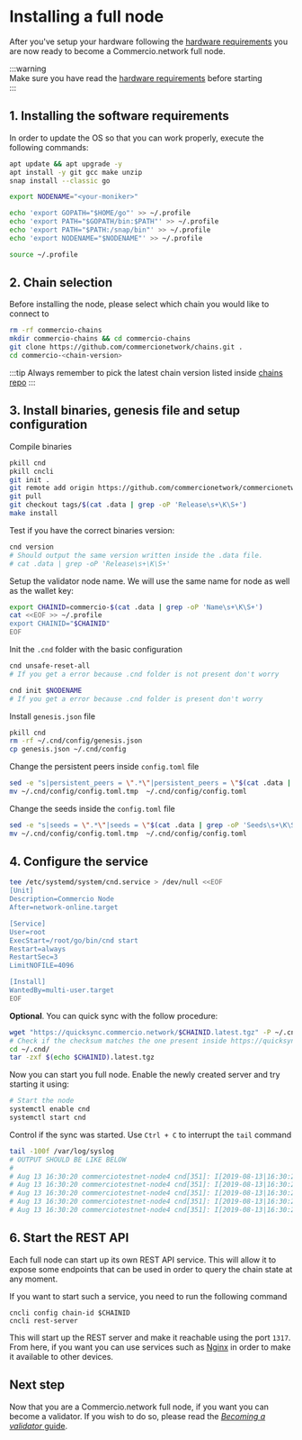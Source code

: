 # Installing a full node
After you've setup your hardware following the [hardware requirements](hardware-requirements.md) you are now ready to
become a Commercio.network full node. 

:::warning  
Make sure you have read the [hardware requirements](hardware-requirements.md) before starting  
:::

## 1. Installing the software requirements
In order to update the OS so that you can work properly, execute the following commands:

```bash
apt update && apt upgrade -y
apt install -y git gcc make unzip
snap install --classic go

export NODENAME="<your-moniker>"

echo 'export GOPATH="$HOME/go"' >> ~/.profile
echo 'export PATH="$GOPATH/bin:$PATH"' >> ~/.profile
echo 'export PATH="$PATH:/snap/bin"' >> ~/.profile
echo 'export NODENAME="$NODENAME"' >> ~/.profile

source ~/.profile
```

## 2. Chain selection
Before installing the node, please select which chain you would like to connect to 

```bash
rm -rf commercio-chains
mkdir commercio-chains && cd commercio-chains
git clone https://github.com/commercionetwork/chains.git .
cd commercio-<chain-version>
```

:::tip
Always remember to pick the latest chain version listed inside [chains repo](https://github.com/commercionetwork/chains) 
::: 

## 3. Install binaries, genesis file and setup configuration

Compile binaries 

```bash
pkill cnd
pkill cncli
git init . 
git remote add origin https://github.com/commercionetwork/commercionetwork.git
git pull
git checkout tags/$(cat .data | grep -oP 'Release\s+\K\S+')
make install
```

Test if you have the correct binaries version:

```bash
cnd version
# Should output the same version written inside the .data file.
# cat .data | grep -oP 'Release\s+\K\S+'
```

Setup the validator node name. We will use the same name for node as well as the wallet key:

```bash
export CHAINID=commercio-$(cat .data | grep -oP 'Name\s+\K\S+')
cat <<EOF >> ~/.profile
export CHAINID="$CHAINID"
EOF
```

Init the `.cnd` folder with the basic configuration

```bash
cnd unsafe-reset-all
# If you get a error because .cnd folder is not present don't worry 

cnd init $NODENAME
# If you get a error because .cnd folder is present don't worry 
```

Install `genesis.json` file

```bash
pkill cnd
rm -rf ~/.cnd/config/genesis.json
cp genesis.json ~/.cnd/config
```

Change the persistent peers inside `config.toml` file

```bash
sed -e "s|persistent_peers = \".*\"|persistent_peers = \"$(cat .data | grep -oP 'Persistent peers\s+\K\S+')\"|g" ~/.cnd/config/config.toml > ~/.cnd/config/config.toml.tmp
mv ~/.cnd/config/config.toml.tmp  ~/.cnd/config/config.toml
```

Change the seeds inside the `config.toml` file
```bash
sed -e "s|seeds = \".*\"|seeds = \"$(cat .data | grep -oP 'Seeds\s+\K\S+')\"|g" ~/.cnd/config/config.toml > ~/.cnd/config/config.toml.tmp
mv ~/.cnd/config/config.toml.tmp  ~/.cnd/config/config.toml
```

## 4. Configure the service

```bash
tee /etc/systemd/system/cnd.service > /dev/null <<EOF  
[Unit]
Description=Commercio Node
After=network-online.target

[Service]
User=root
ExecStart=/root/go/bin/cnd start
Restart=always
RestartSec=3
LimitNOFILE=4096

[Install]
WantedBy=multi-user.target
EOF
```

**Optional**. You can quick sync with the follow procedure:
```bash
wget "https://quicksync.commercio.network/$CHAINID.latest.tgz" -P ~/.cnd/
# Check if the checksum matches the one present inside https://quicksync.commercio.network
cd ~/.cnd/
tar -zxf $(echo $CHAINID).latest.tgz
```


Now you can start you full node. Enable the newly created server and try starting it using:

```bash
# Start the node  
systemctl enable cnd  
systemctl start cnd
```

Control if the sync was started. Use `Ctrl + C` to interrupt the `tail` command

```bash
tail -100f /var/log/syslog
# OUTPUT SHOULD BE LIKE BELOW
#
# Aug 13 16:30:20 commerciotestnet-node4 cnd[351]: I[2019-08-13|16:30:20.722] Executed block                               module=state height=1 validTxs=0 invalidTxs=0
# Aug 13 16:30:20 commerciotestnet-node4 cnd[351]: I[2019-08-13|16:30:20.728] Committed state                              module=state height=1 txs=0 appHash=9815044185EB222CE9084AA467A156DFE6B4A0B1BAAC6751DE86BB31C83C4B08
# Aug 13 16:30:20 commerciotestnet-node4 cnd[351]: I[2019-08-13|16:30:20.745] Executed block                               module=state height=2 validTxs=0 invalidTxs=0
# Aug 13 16:30:20 commerciotestnet-node4 cnd[351]: I[2019-08-13|16:30:20.751] Committed state                              module=state height=2 txs=0 appHash=96BFD9C8714A79193A7913E5F091470691B195E1E6F028BC46D6B1423F7508A5
# Aug 13 16:30:20 commerciotestnet-node4 cnd[351]: I[2019-08-13|16:30:20.771] Executed block                               module=state height=3 validTxs=0 invalidTxs=0
```

## 6. Start the REST API
Each full node can start up its own REST API service. 
This will allow it to expose some endpoints that can be used in order to query the chain state at any moment. 

If you want to start such a service, you need to run the following command

```
cncli config chain-id $CHAINID
cncli rest-server
``` 

This will start up the REST server and make it reachable using the port `1317`. 
From here, if you want you can use services such as [Nginx](https://www.nginx.com/) in order to make it available to other devices. 

## Next step
Now that you are a Commercio.network full node, if you want you can become a validator.
If you wish to do so, please read the [*Becoming a validator* guide](validator-node-installation.md).